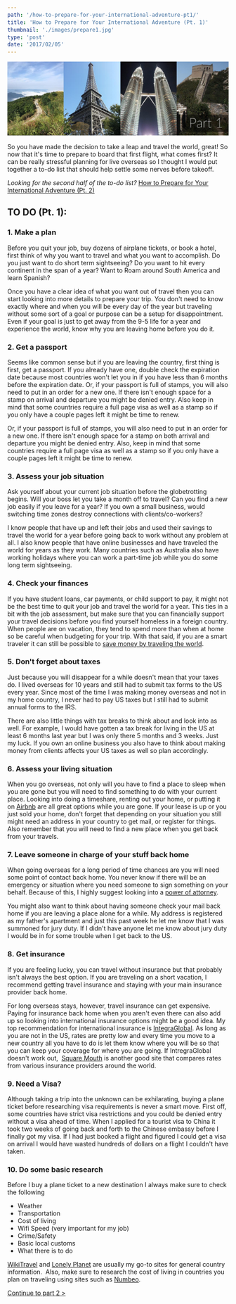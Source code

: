 ```yaml
---
path: '/how-to-prepare-for-your-international-adventure-pt1/'
title: 'How to Prepare for Your International Adventure (Pt. 1)'
thumbnail: './images/prepare1.jpg'
type: 'post'
date: '2017/02/05'
---
```


![Prepare for your Adventure 1](./images/prepare1.jpg)


So you have made the decision to take a leap and travel the world, great! So now that it's time to prepare to board that first flight, what comes first? It can be really stressful planning for live overseas so I thought I would put together a to-do list that should help settle some nerves before takeoff.

_Looking for the second half of the to-do list?_ [How to Prepare for Your International Adventure (Pt. 2)](/blog/how-to-prepare-for-your-international-adventure-pt2/)

## TO DO (Pt. 1):

### 1\. Make a plan

Before you quit your job, buy dozens of airplane tickets, or book a hotel, first think of why you want to travel and what you want to accomplish. Do you just want to do short term sightseeing? Do you want to hit every continent in the span of a year? Want to Roam around South America and learn Spanish?

Once you have a clear idea of what you want out of travel then you can start looking into more details to prepare your trip. You don't need to know exactly where and when you will be every day of the year but traveling without some sort of a goal or purpose can be a setup for disappointment. Even if your goal is just to get away from the 9-5 life for a year and experience the world, know why you are leaving home before you do it.

### 2\. Get a passport

Seems like common sense but if you are leaving the country, first thing is first, get a passport. If you already have one, double check the expiration date because most countries won't let you in if you have less than 6 months before the expiration date. Or, if your passport is full of stamps, you will also need to put in an order for a new one. If there isn't enough space for a stamp on arrival and departure you might be denied entry. Also keep in mind that some countries require a full page visa as well as a stamp so if you only have a couple pages left it might be time to renew.

Or, if your passport is full of stamps, you will also need to put in an order for a new one. If there isn't enough space for a stamp on both arrival and departure you might be denied entry. Also, keep in mind that some countries require a full page visa as well as a stamp so if you only have a couple pages left it might be time to renew.

### 3\. Assess your job situation

Ask yourself about your current job situation before the globetrotting begins. Will your boss let you take a month off to travel? Can you find a new job easily if you leave for a year? If you own a small business, would switching time zones destroy connections with clients/co-workers?

I know people that have up and left their jobs and used their savings to travel the world for a year before going back to work without any problem at all. I also know people that have online businesses and have traveled the world for years as they work. Many countries such as Australia also have working holidays where you can work a part-time job while you do some long term sightseeing.

### 4\. Check your finances

If you have student loans, car payments, or child support to pay, it might not be the best time to quit your job and travel the world for a year. This ties in a bit with the job assessment, but make sure that you can financially support your travel decisions before you find yourself homeless in a foreign country. When people are on vacation, they tend to spend more than when at home so be careful when budgeting for your trip. With that said, if you are a smart traveler it can still be possible to [save money by traveling the world](/blog/how-i-save-money-by-traveling-the-world/).

### 5\. Don't forget about taxes

Just because you will disappear for a while doesn't mean that your taxes do. I lived overseas for 10 years and still had to submit tax forms to the US every year. Since most of the time I was making money overseas and not in my home country, I never had to pay US taxes but I still had to submit annual forms to the IRS.

There are also little things with tax breaks to think about and look into as well. For example, I would have gotten a tax break for living in the US at least 6 months last year but I was only there 5 months and 3 weeks. Just my luck. If you own an online business you also have to think about making money from clients affects your US taxes as well so plan accordingly.

### 6\. Assess your living situation

When you go overseas, not only will you have to find a place to sleep when you are gone but you will need to find something to do with your current place. Looking into doing a timeshare, renting out your home, or putting it on [Airbnb](http://www.airbnb.com.au/c/erics20340) are all great options while you are gone. If your lease is up or you just sold your home, don't forget that depending on your situation you still might need an address in your country to get mail, or register for things. Also remember that you will need to find a new place when you get back from your travels.

### 7\. Leave someone in charge of your stuff back home

When going overseas for a long period of time chances are you will need some point of contact back home. You never know if there will be an emergency or situation where you need someone to sign something on your behalf. Because of this, I highly suggest looking into a [power of attorney](https://en.wikipedia.org/wiki/Power_of_attorney).

You might also want to think about having someone check your mail back home if you are leaving a place alone for a while. My address is registered as my father's apartment and just this past week he let me know that I was summoned for jury duty. If I didn't have anyone let me know about jury duty I would be in for some trouble when I get back to the US.

### 8. Get insurance

If you are feeling lucky, you can travel without insurance but that probably isn't always the best option. If you are traveling on a short vacation, I recommend getting travel insurance and staying with your main insurance provider back home.

For long overseas stays, however, travel insurance can get expensive. Paying for insurance back home when you aren't even there can also add up so looking into international insurance options might be a good idea. My top recommendation for international insurance is [IntegraGlobal](https://integraglobal.com/). As long as you are not in the US, rates are pretty low and every time you move to a new country all you have to do is let them know where you will be so that you can keep your coverage for where you are going. If IntregraGlobal doesn't work out,  [Square Mouth](https://www.squaremouth.com/) is another good site that compares rates from various insurance providers around the world.

### 9\. Need a Visa?

Although taking a trip into the unknown can be exhilarating, buying a plane ticket before researching visa requirements is never a smart move. First off, some countries have strict visa restrictions and you could be denied entry without a visa ahead of time. When I applied for a tourist visa to China it took two weeks of going back and forth to the Chinese embassy before I finally got my visa. If I had just booked a flight and figured I could get a visa on arrival I would have wasted hundreds of dollars on a flight I couldn't have taken.

### 10\. Do some basic research

Before I buy a plane ticket to a new destination I always make sure to check the following

*   Weather
*   Transportation
*   Cost of living
*   Wifi Speed (very important for my job)
*   Crime/Safety
*   Basic local customs
*   What there is to do

[WikiTravel](http://wikitravel.org/en/Main_Page) and [Lonely Planet](https://www.lonelyplanet.com/) are usually my go-to sites for general country information.  Also, make sure to research the cost of living in countries you plan on traveling using sites such as [Numbeo](https://www.numbeo.com/cost-of-living/).

[Continue to part 2 >](/blog/how-to-prepare-for-your-international-adventure-pt2/)